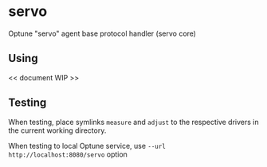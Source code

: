 # servo
Optune "servo" agent base protocol handler (servo core)

## Using

<< document WIP >>

## Testing

When testing, place symlinks `measure` and `adjust` to the respective drivers
in the current working directory.

When testing to local Optune service, use `--url http://localhost:8080/servo` option

